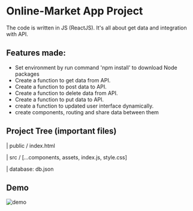 # Online-Market App Project

The code is written in JS (ReactJS). It's all about get data and integration with API.

## Features made:

- Set environment by run command 'npm install' to download Node packages
- Create a function to get data from API.
- Create a function to post data to API.
- Create a function to delete data from API.
- Create a function to put data to API.
- create a function to updated user interface dynamically.
- create components, routing and share data between them

## Project Tree (important files)

| public / index.html

| src / [...components, assets, index.js, style.css]

| database: db.json

## Demo

![demo](./demo.gif)
